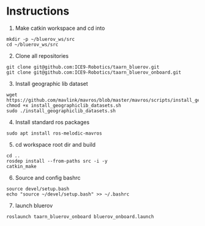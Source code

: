 # Instructions

1. Make catkin workspace and cd into
```
mkdir -p ~/bluerov_ws/src
cd ~/bluerov_ws/src
```

2. Clone all repositories
```
git clone git@github.com:ICE9-Robotics/taarn_bluerov.git
git clone git@github.com:ICE9-Robotics/taarn_bluerov_onboard.git
```

3. Install geographic lib dataset
```
wget https://github.com/mavlink/mavros/blob/master/mavros/scripts/install_geographiclib_datasets.sh
chmod +x install_geographiclib_datasets.sh
sudo ./install_geographiclib_datasets.sh
```

4. Install standard ros packages
```
sudo apt install ros-melodic-mavros
```

5. cd workspace root dir and build
```
cd ..
rosdep install --from-paths src -i -y
catkin_make
```

6. Source and config bashrc
```
source devel/setup.bash
echo "source ~/devel/setup.bash" >> ~/.bashrc
```

7. launch bluerov
```
roslaunch taarn_bluerov_onboard bluerov_onboard.launch
```
